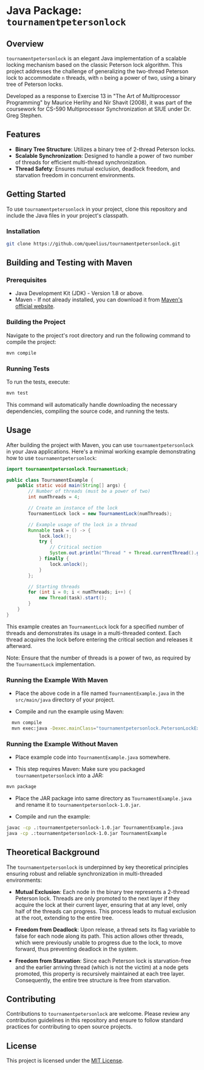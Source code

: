 # Java Package: `tournamentpetersonlock`

## Overview

`tournamentpetersonlock` is an elegant Java implementation of a scalable locking mechanism based on the classic Peterson lock algorithm. This project addresses the challenge of generalizing the two-thread Peterson lock to accommodate `n` threads, with `n` being a power of two, using a binary tree of Peterson locks.

Developed as a response to Exercise 13 in "The Art of Multiprocessor Programming" by Maurice Herlihy and Nir Shavit (2008), it was part of the coursework for CS-590 Multiprocessor Synchronization at SIUE under Dr. Greg Stephen.

## Features
- **Binary Tree Structure**: Utilizes a binary tree of 2-thread Peterson locks.
- **Scalable Synchronization**: Designed to handle a power of two number of threads for efficient multi-thread synchronization.
- **Thread Safety**: Ensures mutual exclusion, deadlock freedom, and starvation freedom in concurrent environments.

## Getting Started

To use `tournamentpetersonlock` in your project, clone this repository and include the Java files in your project's classpath.

### Installation
```bash
git clone https://github.com/queelius/tournamentpetersonlock.git
```

## Building and Testing with Maven

### Prerequisites
- Java Development Kit (JDK) - Version 1.8 or above.
- Maven - If not already installed, you can download it from [Maven's official website](https://maven.apache.org/download.cgi).

### Building the Project
Navigate to the project's root directory and run the following command to compile the project:
```bash
mvn compile
```

### Running Tests
To run the tests, execute:

```bash
mvn test
```

This command will automatically handle downloading the necessary dependencies, compiling the source code, and running the tests.


## Usage

After building the project with Maven, you can use `tournamentpetersonlock` in your Java applications. Here's a minimal working example demonstrating how to use `tournamentpetersonlock`:

```java
import tournamentpetersonlock.TournamentLock;

public class TournamentExample {
    public static void main(String[] args) {
        // Number of threads (must be a power of two)
        int numThreads = 4;

        // Create an instance of the lock
        TournamentLock lock = new TournamentLock(numThreads);

        // Example usage of the lock in a thread
        Runnable task = () -> {
            lock.lock();
            try {
                // Critical section
                System.out.println("Thread " + Thread.currentThread().getId() + " is in the critical section");
            } finally {
                lock.unlock();
            }
        };

        // Starting threads
        for (int i = 0; i < numThreads; i++) {
            new Thread(task).start();
        }
    }
}
```

This example creates an `TournamentLock` lock for a specified number of threads and demonstrates its usage in a multi-threaded context. Each thread acquires the lock before entering the critical section and releases it afterward.

Note: Ensure that the number of threads is a power of two, as required by the `TournamentLock` implementation.

### Running the Example With Maven
- Place the above code in a file named `TournamentExample.java` in the `src/main/java` directory of your project.

- Compile and run the example using Maven:

```bash
  mvn compile
  mvn exec:java -Dexec.mainClass="tournamentpetersonlock.PetersonLockExample"
```

### Running the Example Without Maven

- Place example code into `TournamentExample.java` somewhere.

- This step requires Maven: Make sure you packaged `tournamentpetersonlock` into a JAR:

```bash
mvn package
```

- Place the JAR package into same directory as `TournamentExample.java` and rename it to `tournamentpetersonlock-1.0.jar`.

- Compile and run the example:

```bash
javac -cp .:tournamentpetersonlock-1.0.jar TournamentExample.java
java -cp .:tournamentpetersonlock-1.0.jar TournamentExample
```

## Theoretical Background

The `tournamentpetersonlock` is underpinned by key theoretical principles ensuring robust and reliable synchronization in multi-threaded environments:

- **Mutual Exclusion**: Each node in the binary tree represents a 2-thread Peterson lock. Threads are only promoted to the next layer if they acquire the lock at their current layer, ensuring that at any level, only half of the threads can progress. This process leads to mutual exclusion at the root, extending to the entire tree.

- **Freedom from Deadlock**: Upon release, a thread sets its flag variable to false for each node along its path. This action allows other threads, which were previously unable to progress due to the lock, to move forward, thus preventing deadlock in the system.

- **Freedom from Starvation**: Since each Peterson lock is starvation-free and the earlier arriving thread (which is not the victim) at a node gets promoted, this property is recursively maintained at each tree layer. Consequently, the entire tree structure is free from starvation.

## Contributing
Contributions to `tournamentpetersonlock` are welcome. Please review any contribution guidelines in this repository and ensure to follow standard practices for contributing to open source projects.

## License
This project is licensed under the [MIT License](LICENSE).
